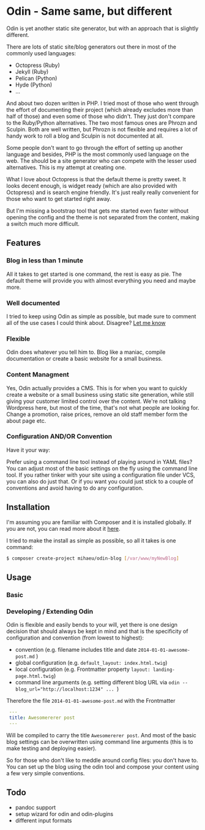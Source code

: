 # Odin - Same same, but different

Odin is yet another static site generator, but with an approach that is slightly different.

There are lots of static site/blog generators out there in most of the commonly used languages:

- Octopress (Ruby)
- Jekyll (Ruby)
- Pelican (Python)
- Hyde (Python)
- ...

And about two dozen written in PHP. I tried most of those who went through the effort of documenting their project (which already excludes more than half of those) and even some of those who didn't. They just don't compare to the Ruby/Python alternatives. The two most famous ones are Phrozn and Sculpin. Both are well written, but Phrozn is not flexible and requires a lot of handy work to roll a blog and Sculpin is not documented at all.

Some people don't want to go through the effort of setting up another language and besides, PHP is the most commonly used language on the web. The should be a site generator who can compete with the lesser used alternatives. This is my attempt at creating one.

What I love about Octopress is that the default theme is pretty sweet. It looks decent enough, is widget ready (which are also provided with Octopress) and is search engine friendly. It's just really really convenient for those who want to get started right away.

But I'm missing a bootstrap tool that gets me started even faster without opening the config and the theme is not separated from the content, making a switch much more difficult.

## Features

### Blog in less than 1 minute
All it takes to get started is one command, the rest is easy as pie. The default theme will provide you with almost everything you need and maybe more.

### Well documented
I tried to keep using Odin as simple as possible, but made sure to comment all of the use cases I could think about. Disagree? [Let me know](http://someLINK)

### Flexible
Odin does whatever you tell him to. Blog like a maniac, compile documentation or create a basic website for a small business.

### Content Managment
Yes, Odin actually provides a CMS. This is for when you want to quickly create a website or a small business using static site generation, while still giving your customer limited control over the content. We're not talking Wordpress here, but most of the time, that's not what people are looking for. Change a promotion, raise prices, remove an old staff member form the about page etc.

### Configuration AND/OR Convention
Have it your way:

Prefer using a command line tool instead of playing around in YAML files? You can adjust most of the basic settings on the fly using the command line tool. If you rather tinker with your site using a configuration file under VCS, you can also do just that. Or if you want you could just stick to a couple of conventions and avoid having to do any configuration.

## Installation

I'm assuming you are familiar with Composer and it is installed globally. If you are not, you can read more about it [here](http://LINK).

I tried to make the install as simple as possible, so all it takes is one command:

```bash
$ composer create-project mihaeu/odin-blog [/var/www/myNewBlog]
```

## Usage

### Basic

### Developing / Extending Odin

Odin is flexible and easily bends to your will, yet there is one design decision that should always be kept in mind and that is the specificity of configuration and convention (from lowest to highest):

- convention (e.g. filename includes title and date `2014-01-01-awesome-post.md` )
- global configuration (e.g. `default_layout: index.html.twig`)
- local configuration (e.g. Frontmatter property `layout: landing-page.html.twig`)
- command line arguments (e.g. setting different blog URL via `odin --blog_url="http://localhost:1234" ... `)

Therefore the file `2014-01-01-awesome-post.md` with the Frontmatter

```yml
 ---
 title: Awesomererer post
 ---
```

 Will be compiled to carry the title `Awesomererer post`. And most of the basic blog settings can be overwritten using command line arguments (this is to make testing and deploying easier).

 So for those who don't like to meddle around config files: you don't have to. You can set up the blog using the odin tool and compose your content using a few very simple conventions.

## Todo

- pandoc support
- setup wizard for odin and odin-plugins
- different input formats
